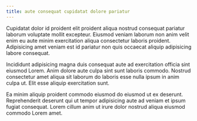 ```yaml
---
title: aute consequat cupidatat dolore pariatur
---
```


Cupidatat dolor id proident elit proident aliqua nostrud consequat pariatur laborum voluptate mollit excepteur. Eiusmod veniam laborum non anim velit enim eu aute minim exercitation aliqua consectetur laboris proident. Adipisicing amet veniam est id pariatur non quis occaecat aliquip adipisicing labore consequat.

Incididunt adipisicing magna duis consequat aute ad exercitation officia sint eiusmod Lorem. Anim dolore aute culpa sint sunt laboris commodo. Nostrud consectetur amet aliqua sit laborum do laboris esse nulla ipsum in anim culpa ut. Elit esse aliquip exercitation sunt.

Ea minim aliquip proident commodo eiusmod do eiusmod ut ex deserunt. Reprehenderit deserunt qui ut tempor adipisicing aute ad veniam et ipsum fugiat consequat. Lorem cillum anim ut irure dolor nostrud aliqua eiusmod commodo Lorem amet.